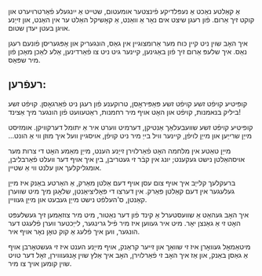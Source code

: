 אַ קאַלטע נאַכט אַ נעפּלדיקע פֿינצטער אומעטום,
שטייט אַ ייִנגעלע פֿאַרטרויערט און קוקט זיך אַרום.
פֿון רעגן שיצט אים נאָר אַ וואַנט,
אַ קאָשיקל האַלט ער אין האַנט,
און זייַנע אויגן בעטן יעדן שטום.

איך האָב שוין ניט קיין כּוח מער אַרומצוגיין אין גאַס,
הונגעריק און אָפּגעריסן פֿונעם רעגן נאַס.
איך שלעפּ אַרום זיך פֿון באַגינען,
קיינער גיט ניט צו פֿאַרדינען,
אַלע לאַכן מאַכן פֿון מיר שפּאַס.

## רעפֿרען:
קופּיטיע קויפֿט זשע קויפֿט זשע פּאַפּיראָסן,
טרוקענע פֿון רעגן ניט פֿאַרגאָסן.
‫קויפֿט זשע ביליק בנאמנות‬,
קויפֿט און האָט אויף מיר רחמנות,
ראַטעוועט פֿון הונגער מיך אַצינד!

קופיטיע קויפֿט זשע שוועבעלאַך אַנטיקן,
דערמיט ווערט איר אַ ‫יתומל דערקוויקן.
אומזיסט מייַן שרייַען און מייַן לויפֿן,
קיינער וויל בייַ מיר ניט קויפֿן,
אויסגיין וועל איך מוזן ווי אַ הונט…

מייַן טאַטע אין מלחמה האָט פֿאַרלוירן זייַנע הענט,
מייַן מאַמע האָט די צרות מער אויסהאַלטן נישט געקענט;
יונג אין קבֿר זי געטריבן,
בין איך אויף דער וועלט פֿאַרבליבן,
אומגליקלעך און עלנט ווי אַ שטיין.

ברעקלעך קלייַב איך אויף צום עסן אויף דעם אַלטן מאַרק,
אַ האַרטע באַנק איז מייַן געלעגער אין דעם קאַלטן פּאַרק.
אין דערצו די פּאָליציאַנטן,
שלאָגן מיך מיט שווערן קאַנטן,
ס'העלפֿט נישט מייַן געבעט און מייַן געוויין.

איך האָב געהאַט אַ שוועסטערל אַ קינד פֿון דער נאַטור,
מיט מיר צוזאַמען זיך געשלעפּט האָט זי אַ גאַנצן יאָר.
מיט איר געווען איז מיר פֿיל גרינגער,
לייַכטער ווערן פֿלעגט דער הונגער,
ווען איך פֿלעג אַ קוק טאָן נאָר אויף איר.

מיטאַמאָל געוואָרן איז זי שוואַך און זייער קראַנק,
אויף מייַנע הענט איז זי געשטאָרבן אויף אַ גאַסן באַנק,
און אַז איך האָב זי פֿאַרלוירן,
האָב איך אַלץ שוין אָנגעוווירן,
זאָל דער טויט שוין קומען אויך צו מיר.
